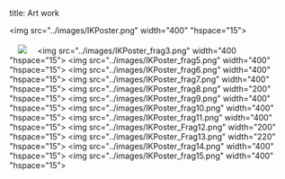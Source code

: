 title: Art work


<p align="center">

  <img src="../images/IKPoster.png" width="400" "hspace="15">
  <br><br>
  <img src="../images/IKPoster_frag2.png" width="400" hspace="15">
  <img src="../images/IKPoster_frag3.png" width="400 "hspace="15">
  <img src="../images/IKPoster_frag5.png" width="400" "hspace="15">
  <img src="../images/IKPoster_frag6.png" width="400" "hspace="15">
  <img src="../images/IKPoster_frag7.png" width="400" "hspace="15">
  <img src="../images/IKPoster_frag8.png" width="200" "hspace="15">
  <img src="../images/IKPoster_frag9.png" width="400" "hspace="15">
  <img src="../images/IKPoster_frag10.png" width="400" "hspace="15">
  <img src="../images/IKPoster_frag11.png" width="400" "hspace="15">
  <img src="../images/IKPoster_Frag12.png" width="200" "hspace="15">
  <img src="../images/IKPoster_Frag13.png" width="220" "hspace="15">
  <img src="../images/IKPoster_frag14.png" width="400" "hspace="15">
  <img src="../images/IKPoster_frag15.png" width="400" "hspace="15">
 
</p>

